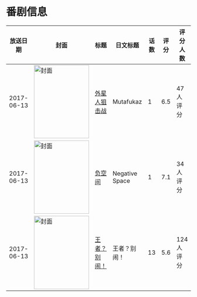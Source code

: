 # 番剧信息

|放送日期|封面|标题|日文标题|话数|评分|评分人数|
|---|---|---|---|---|---|---|
|2017-06-13|<img src="//lain.bgm.tv/pic/cover/c/86/b3/218868_WAWkq.jpg" alt="封面" style="width:150px;height:200px;object-fit:cover;">|[外星人狙击战](https://bangumi.tv/subject/218868)|Mutafukaz|1|6.5|47人评分|
|2017-06-13|<img src="//lain.bgm.tv/pic/cover/c/18/97/239597_RdET0.jpg" alt="封面" style="width:150px;height:200px;object-fit:cover;">|[负空间](https://bangumi.tv/subject/239597)|Negative Space|1|7.1|34人评分|
|2017-06-13|<img src="//lain.bgm.tv/pic/cover/c/78/99/270242_ald82.jpg" alt="封面" style="width:150px;height:200px;object-fit:cover;">|[王者？别闹！](https://bangumi.tv/subject/270242)|王者？别闹！|13|5.6|124人评分|
